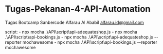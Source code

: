 # Tugas-Pekanan-4-API-Automation
Tugas Bootcamp Sanbercode
Alfarau Al Ababil
alfarau.id@gmail.com

script:
    - npx mocha .\API\script\api-adequateshop.js
    - npx mocha .\API\script\api-bookings.js
    - npx mocha .\API\script\api-adequateshop.js --reporter mochawesome
    - npx mocha .\API\script\api-bookings.js --reporter mochawesome
